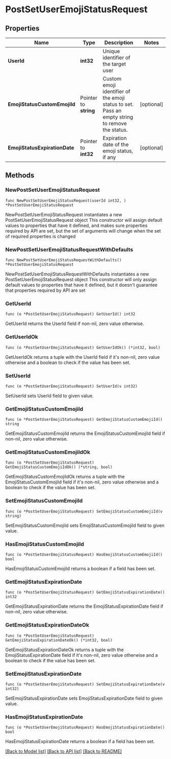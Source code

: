 # PostSetUserEmojiStatusRequest

## Properties

Name | Type | Description | Notes
------------ | ------------- | ------------- | -------------
**UserId** | **int32** | Unique identifier of the target user | 
**EmojiStatusCustomEmojiId** | Pointer to **string** | Custom emoji identifier of the emoji status to set. Pass an empty string to remove the status. | [optional] 
**EmojiStatusExpirationDate** | Pointer to **int32** | Expiration date of the emoji status, if any | [optional] 

## Methods

### NewPostSetUserEmojiStatusRequest

`func NewPostSetUserEmojiStatusRequest(userId int32, ) *PostSetUserEmojiStatusRequest`

NewPostSetUserEmojiStatusRequest instantiates a new PostSetUserEmojiStatusRequest object
This constructor will assign default values to properties that have it defined,
and makes sure properties required by API are set, but the set of arguments
will change when the set of required properties is changed

### NewPostSetUserEmojiStatusRequestWithDefaults

`func NewPostSetUserEmojiStatusRequestWithDefaults() *PostSetUserEmojiStatusRequest`

NewPostSetUserEmojiStatusRequestWithDefaults instantiates a new PostSetUserEmojiStatusRequest object
This constructor will only assign default values to properties that have it defined,
but it doesn't guarantee that properties required by API are set

### GetUserId

`func (o *PostSetUserEmojiStatusRequest) GetUserId() int32`

GetUserId returns the UserId field if non-nil, zero value otherwise.

### GetUserIdOk

`func (o *PostSetUserEmojiStatusRequest) GetUserIdOk() (*int32, bool)`

GetUserIdOk returns a tuple with the UserId field if it's non-nil, zero value otherwise
and a boolean to check if the value has been set.

### SetUserId

`func (o *PostSetUserEmojiStatusRequest) SetUserId(v int32)`

SetUserId sets UserId field to given value.


### GetEmojiStatusCustomEmojiId

`func (o *PostSetUserEmojiStatusRequest) GetEmojiStatusCustomEmojiId() string`

GetEmojiStatusCustomEmojiId returns the EmojiStatusCustomEmojiId field if non-nil, zero value otherwise.

### GetEmojiStatusCustomEmojiIdOk

`func (o *PostSetUserEmojiStatusRequest) GetEmojiStatusCustomEmojiIdOk() (*string, bool)`

GetEmojiStatusCustomEmojiIdOk returns a tuple with the EmojiStatusCustomEmojiId field if it's non-nil, zero value otherwise
and a boolean to check if the value has been set.

### SetEmojiStatusCustomEmojiId

`func (o *PostSetUserEmojiStatusRequest) SetEmojiStatusCustomEmojiId(v string)`

SetEmojiStatusCustomEmojiId sets EmojiStatusCustomEmojiId field to given value.

### HasEmojiStatusCustomEmojiId

`func (o *PostSetUserEmojiStatusRequest) HasEmojiStatusCustomEmojiId() bool`

HasEmojiStatusCustomEmojiId returns a boolean if a field has been set.

### GetEmojiStatusExpirationDate

`func (o *PostSetUserEmojiStatusRequest) GetEmojiStatusExpirationDate() int32`

GetEmojiStatusExpirationDate returns the EmojiStatusExpirationDate field if non-nil, zero value otherwise.

### GetEmojiStatusExpirationDateOk

`func (o *PostSetUserEmojiStatusRequest) GetEmojiStatusExpirationDateOk() (*int32, bool)`

GetEmojiStatusExpirationDateOk returns a tuple with the EmojiStatusExpirationDate field if it's non-nil, zero value otherwise
and a boolean to check if the value has been set.

### SetEmojiStatusExpirationDate

`func (o *PostSetUserEmojiStatusRequest) SetEmojiStatusExpirationDate(v int32)`

SetEmojiStatusExpirationDate sets EmojiStatusExpirationDate field to given value.

### HasEmojiStatusExpirationDate

`func (o *PostSetUserEmojiStatusRequest) HasEmojiStatusExpirationDate() bool`

HasEmojiStatusExpirationDate returns a boolean if a field has been set.


[[Back to Model list]](../README.md#documentation-for-models) [[Back to API list]](../README.md#documentation-for-api-endpoints) [[Back to README]](../README.md)


